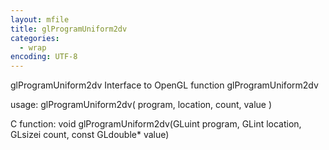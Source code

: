 ```yaml
---
layout: mfile
title: glProgramUniform2dv
categories:
  - wrap
encoding: UTF-8
---
```


glProgramUniform2dv  Interface to OpenGL function glProgramUniform2dv

usage:  glProgramUniform2dv( program, location, count, value )

C function:  void glProgramUniform2dv(GLuint program, GLint location, GLsizei count, const GLdouble\* value)